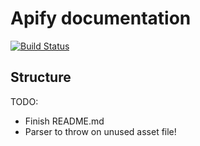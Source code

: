 # Apify documentation

[![Build Status](https://travis-ci.org/apifytech/apify-docs.svg?branch=master)](https://travis-ci.org/apifytech/apify-docs)

## Structure

TODO:
- Finish README.md
- Parser to throw on unused asset file!
